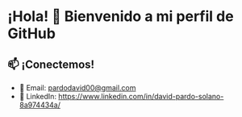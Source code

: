 # ¡Hola! 👋 Bienvenido a mi perfil de GitHub

## 📫 ¡Conectemos!
- 📧 Email: pardodavid00@gmail.com
- 🔗 LinkedIn: https://www.linkedin.com/in/david-pardo-solano-8a974434a/
